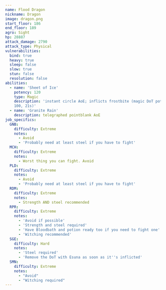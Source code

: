 ```yaml
---
name: Flood Dragon
nickname: Dragon
image: dragon.png
start_floor: 186
end_floor: 189
agro: Sight
hp: 28887
attack_damage: 2790
attack_type: Physical
vulnerabilities:
  bind: true
  heavy: true
  sleep: false
  slow: true
  stun: false
  resolution: false
abilities:
  - name: 'Sheet of Ice'
    potency: 120
    type: Magic
    description: 'instant circle AoE; inflicts frostbite (magic DoT potency
    100, 21s)'
  - name: 'Granite Rain'
    description: telegraphed pointblank AoE
job_specifics:
  GNB:
    difficulty: Extreme
    notes:
      - Avoid
      - 'Probably need at least steel if you have to fight'
  MCH:
    difficulty: Extreme
    notes:
      - Worst thing you can fight. Avoid
  PLD:
    difficulty: Extreme
    notes:
      - Avoid
      - 'Probably need at least steel if you have to fight'
  RDM:
    difficulty: Extreme
    notes:
      - Strength AND steel recommended
  RPR:
    difficulty: Extreme
    notes:
      - 'Avoid if possible'
      - 'Strength and steel required'
      - 'Have Bloodbath and potion ready too if you need to fight one'
      - 'Witching recommended'
  SGE:
    difficulty: Hard
    notes:
      - 'Steel required'
      - 'Remove the DoT with Esuna as soon as it''s inflicted'
  SMN:
    difficulty: Extreme
    notes:
      - "Avoid"
      - "Witching required"
---
```

